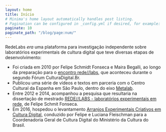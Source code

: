 ```yaml
---
layout: home
title: Início
# Minima's home layout automatically handles post listing.
# Pagination can be configured in _config.yml if desired, for example:
paginate: 10
paginate_path: "/blog/page:num/"
---
```


RedeLabs *era* uma plataforma para investigação independente sobre laboratórios experimentais de cultura digital que teve diversas etapas de desenvolvimento:

- Foi criada em 2010 por Felipe Schmidt Fonseca e Maira Begalli, ao longo da preparação para o [encontro rede//labs](/encontro-redelabs), que aconteceu durante o segundo Fórum CulturaDigital.Br.
- Publicou uma série de vídeos e textos em parceria com o Centro Cultural da Espanha em São Paulo, dentro do eixo [Metalab](/metalab).
- Entre 2012 e 2014, acompanhou a pesquisa que resultaria na dissertação de mestrado [REDE//LABS - laboratórios experimentais em rede](/redelabs-fsf), de Felipe Schmit Fonseca.
- Em 2016, hospedou o levantamento [Arranjos Experimentais Criativos em Cultura Digital](/arranjos-experimentais), conduzido por Felipe e Luciana Fleischman para a Coordenadoria Geral de Cultura Digital do Ministério da Cultura do Brasil.
